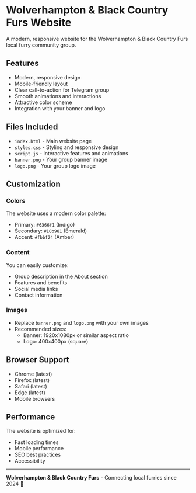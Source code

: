 # Wolverhampton & Black Country Furs Website

A modern, responsive website for the Wolverhampton & Black Country Furs local furry community group.

## Features

- Modern, responsive design
- Mobile-friendly layout
- Clear call-to-action for Telegram group
- Smooth animations and interactions
- Attractive color scheme
- Integration with your banner and logo

## Files Included

- `index.html` - Main website page
- `styles.css` - Styling and responsive design
- `script.js` - Interactive features and animations
- `banner.png` - Your group banner image
- `logo.png` - Your group logo image

## Customization

### Colors
The website uses a modern color palette:
- Primary: `#6366f1` (Indigo)
- Secondary: `#10b981` (Emerald)
- Accent: `#fbbf24` (Amber)

### Content
You can easily customize:
- Group description in the About section
- Features and benefits
- Social media links
- Contact information

### Images
- Replace `banner.png` and `logo.png` with your own images
- Recommended sizes:
  - Banner: 1920x1080px or similar aspect ratio
  - Logo: 400x400px (square)

## Browser Support

- Chrome (latest)
- Firefox (latest)
- Safari (latest)
- Edge (latest)
- Mobile browsers

## Performance

The website is optimized for:
- Fast loading times
- Mobile performance
- SEO best practices
- Accessibility



---

**Wolverhampton & Black Country Furs** - Connecting local furries since 2024 🐾
